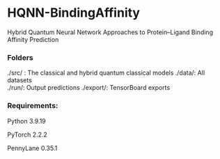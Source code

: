 # HQNN-BindingAffinity
Hybrid Quantum Neural Network Approaches to Protein–Ligand Binding Affinity Prediction

### Folders
./src/ :   The classical and hybrid quantum classical models 
./data/:   All datasets   
./run/:    Output predictions 
./export/: TensorBoard exports

### Requirements:
Python 3.9.19

PyTorch 2.2.2

PennyLane 0.35.1

